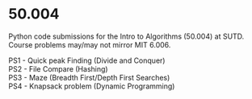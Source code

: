 50.004
======

Python code submissions for the Intro to Algorithms (50.004) at SUTD. Course problems may/may not mirror MIT 6.006.

PS1 - Quick peak Finding (Divide and Conquer) <br />
PS2 - File Compare (Hashing) <br />
PS3 - Maze (Breadth First/Depth First Searches) <br />
PS4 - Knapsack problem (Dynamic Programming)
